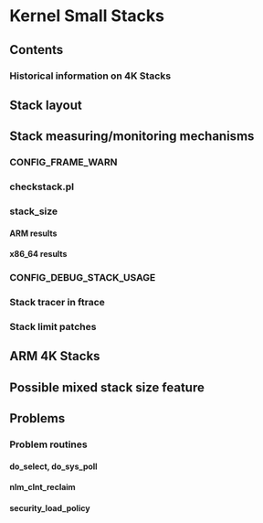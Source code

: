 # Kernel Small Stacks
## Contents
### Historical information on 4K Stacks
## Stack layout
## Stack measuring/monitoring mechanisms
### CONFIG\_FRAME\_WARN
### checkstack.pl
### stack\_size
#### ARM results
#### x86\_64 results
### CONFIG\_DEBUG\_STACK\_USAGE
### Stack tracer in ftrace
### Stack limit patches
## ARM 4K Stacks
## Possible mixed stack size feature
## Problems
### Problem routines
#### do\_select, do\_sys\_poll
#### nlm\_clnt\_reclaim
#### security\_load\_policy
